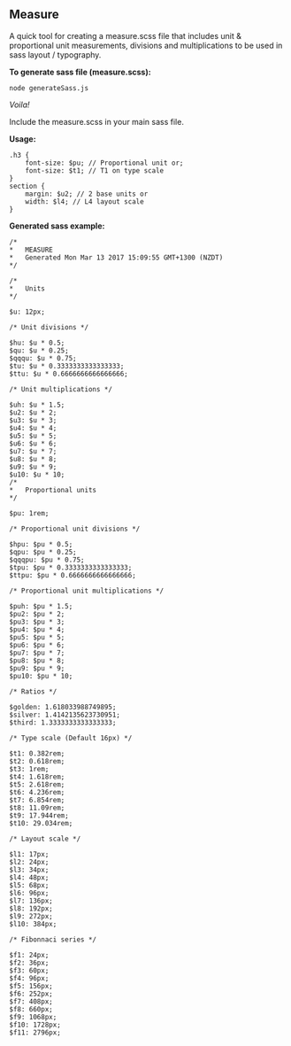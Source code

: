 ## Measure
A quick tool for creating a measure.scss file that includes unit & proportional unit measurements, divisions and multiplications to be used in sass layout / typography.

**To generate sass file (measure.scss):**

```
node generateSass.js
```

*Voila!*

Include the measure.scss in your main sass file.

**Usage:**

```
.h3 {
    font-size: $pu; // Proportional unit or;
    font-size: $t1; // T1 on type scale
}
section {
    margin: $u2; // 2 base units or
    width: $l4; // L4 layout scale
}
```

**Generated sass example:**

```
/*
*   MEASURE
*   Generated Mon Mar 13 2017 15:09:55 GMT+1300 (NZDT)
*/

/*
*   Units
*/

$u: 12px;

/* Unit divisions */

$hu: $u * 0.5;
$qu: $u * 0.25;
$qqqu: $u * 0.75;
$tu: $u * 0.3333333333333333;
$ttu: $u * 0.6666666666666666;

/* Unit multiplications */

$uh: $u * 1.5;
$u2: $u * 2;
$u3: $u * 3;
$u4: $u * 4;
$u5: $u * 5;
$u6: $u * 6;
$u7: $u * 7;
$u8: $u * 8;
$u9: $u * 9;
$u10: $u * 10;
/*
*   Proportional units
*/

$pu: 1rem;

/* Proportional unit divisions */

$hpu: $pu * 0.5;
$qpu: $pu * 0.25;
$qqqpu: $pu * 0.75;
$tpu: $pu * 0.3333333333333333;
$ttpu: $pu * 0.6666666666666666;

/* Proportional unit multiplications */

$puh: $pu * 1.5;
$pu2: $pu * 2;
$pu3: $pu * 3;
$pu4: $pu * 4;
$pu5: $pu * 5;
$pu6: $pu * 6;
$pu7: $pu * 7;
$pu8: $pu * 8;
$pu9: $pu * 9;
$pu10: $pu * 10;

/* Ratios */

$golden: 1.618033988749895;
$silver: 1.4142135623730951;
$third: 1.3333333333333333;

/* Type scale (Default 16px) */

$t1: 0.382rem;
$t2: 0.618rem;
$t3: 1rem;
$t4: 1.618rem;
$t5: 2.618rem;
$t6: 4.236rem;
$t7: 6.854rem;
$t8: 11.09rem;
$t9: 17.944rem;
$t10: 29.034rem;

/* Layout scale */

$l1: 17px;
$l2: 24px;
$l3: 34px;
$l4: 48px;
$l5: 68px;
$l6: 96px;
$l7: 136px;
$l8: 192px;
$l9: 272px;
$l10: 384px;

/* Fibonnaci series */

$f1: 24px;
$f2: 36px;
$f3: 60px;
$f4: 96px;
$f5: 156px;
$f6: 252px;
$f7: 408px;
$f8: 660px;
$f9: 1068px;
$f10: 1728px;
$f11: 2796px;



```
